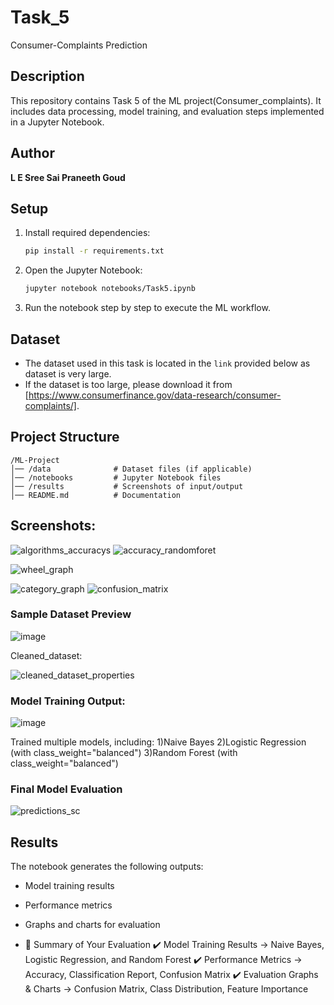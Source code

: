 # Task_5
Consumer-Complaints Prediction
## Description

This repository contains Task 5 of the ML project(Consumer_complaints). It includes data processing, model training, and evaluation steps implemented in a Jupyter Notebook.

## Author

**L E Sree Sai Praneeth Goud**

## Setup

1. Install required dependencies:
   ```sh
   pip install -r requirements.txt
   ```
2. Open the Jupyter Notebook:
   ```sh
   jupyter notebook notebooks/Task5.ipynb
   ```
3. Run the notebook step by step to execute the ML workflow.

## Dataset

- The dataset used in this task is located in the `link` provided below as dataset is very large.
- If the dataset is too large, please download it from [https://www.consumerfinance.gov/data-research/consumer-complaints/].

## Project Structure

```
/ML-Project
│── /data              # Dataset files (if applicable)
│── /notebooks         # Jupyter Notebook files
│── /results           # Screenshots of input/output
│── README.md          # Documentation
```

## Screenshots:
![algorithms_accuracys](https://github.com/user-attachments/assets/c50b0ce7-9342-4175-a2c7-a19d104869eb)
![accuracy_randomforet](https://github.com/user-attachments/assets/876bf0d0-158b-4d2f-b377-6d362a3dbfa8)

![wheel_graph](https://github.com/user-attachments/assets/204fae81-cf1f-47f4-931a-c873b5468c10)

![category_graph](https://github.com/user-attachments/assets/47f32a7c-80cf-4e44-91af-297163011a3a)
![confusion_matrix](https://github.com/user-attachments/assets/0c40beaf-a1bb-4f57-bbb7-7876ed80ba7e)





### Sample Dataset Preview

![image](https://github.com/user-attachments/assets/4bb10be3-0d71-4b9c-850b-45a75b35c91e)


Cleaned_dataset:


![cleaned_dataset_properties](https://github.com/user-attachments/assets/cdc62e83-de91-4aa6-bb9e-baada8827eb6)



### Model Training Output:

![image](https://github.com/user-attachments/assets/81244fbf-3237-4afc-8b20-c4665950fe92)




Trained multiple models, including:
1)Naive Bayes
2)Logistic Regression (with class_weight="balanced")
3)Random Forest (with class_weight="balanced")



### Final Model Evaluation

![predictions_sc](https://github.com/user-attachments/assets/7e12688b-34c4-4e89-898d-2f3c1defa9fa)



## Results

The notebook generates the following outputs:

- Model training results
- Performance metrics
- Graphs and charts for evaluation

- 🚀 Summary of Your Evaluation
✔️ Model Training Results → Naive Bayes, Logistic Regression, and Random Forest
✔️ Performance Metrics → Accuracy, Classification Report, Confusion Matrix
✔️ Evaluation Graphs & Charts → Confusion Matrix, Class Distribution, Feature Importance
